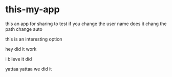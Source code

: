 # this-my-app
this an app for sharing to test if you change the user name does it chang the path change auto

this is an interesting option

hey did it work

i blieve it did

yattaa yattaa we did it 
